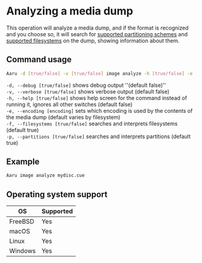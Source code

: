 # Analyzing a media dump

This operation will analyze a media dump, and if the format is recognized and you choose so, it will search
for [supported partitioning schemes](../faq/partitions.md)
and [supported filesystems](../faq/filesystems.md) on the dump, showing information about them.

## Command usage

```bash
Aaru -d [true/false] -v [true/false] image analyze -h [true/false] -e [encoding] -f [true/false] -p [true/false] <image-path>
```

`-d, --debug [true/false]` shows debug output ''(default false)''  
`-v, --verbose [true/false]` shows verbose output (default false)  
`-h, --help [true/false]` shows help screen for the command instead of running it, ignores all other switches (default
false)  
`-e, --encoding [encoding]` sets which encoding is used by the contents of the media dump (default varies by
filesystem)  
`-f, --filesystems [true/false]` searches and interprets filesystems (default true)  
`-p, --partitions [true/false]` searches and interprets partitions (default true)

## Example

```bash
Aaru image analyze mydisc.cue
```

## Operating system support

| OS | Supported |
|----|-----------|
| FreeBSD | Yes  |
| macOS   | Yes  |
| Linux   | Yes  |
| Windows | Yes  |
